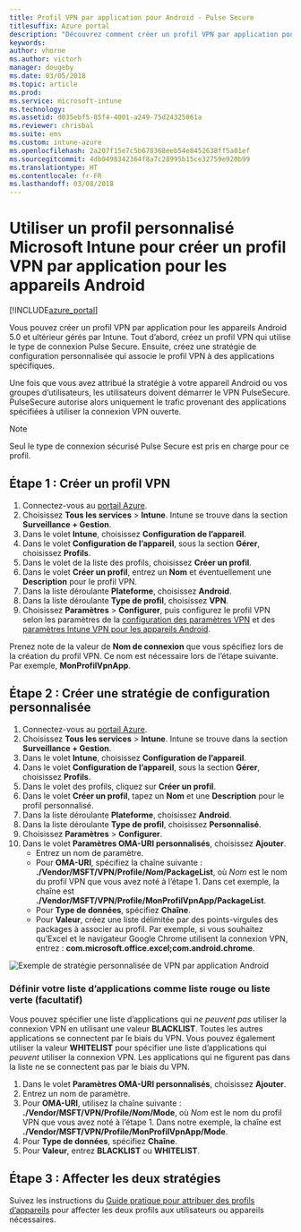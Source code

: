 ```yaml
---
title: Profil VPN par application pour Android - Pulse Secure
titlesuffix: Azure portal
description: "Découvrez comment créer un profil VPN par application pour les appareils Android gérés par Intune."
keywords: 
author: vhorne
ms.author: victorh
manager: dougeby
ms.date: 03/05/2018
ms.topic: article
ms.prod: 
ms.service: microsoft-intune
ms.technology: 
ms.assetid: d035ebf5-85f4-4001-a249-75d24325061a
ms.reviewer: chrisbal
ms.suite: ems
ms.custom: intune-azure
ms.openlocfilehash: 2a207f15e7c5b678368eeb54e8452638ff5a01ef
ms.sourcegitcommit: 4db0498342364f8a7c28995b15ce32759e920b99
ms.translationtype: HT
ms.contentlocale: fr-FR
ms.lasthandoff: 03/08/2018
---
```

# <a name="use-a-microsoft-intune-custom-profile-to-create-a-per-app-vpn-profile-for-android-devices"></a>Utiliser un profil personnalisé Microsoft Intune pour créer un profil VPN par application pour les appareils Android

[!INCLUDE[azure_portal](./includes/azure_portal.md)]

Vous pouvez créer un profil VPN par application pour les appareils Android 5.0 et ultérieur gérés par Intune. Tout d’abord, créez un profil VPN qui utilise le type de connexion Pulse Secure. Ensuite, créez une stratégie de configuration personnalisée qui associe le profil VPN à des applications spécifiques.

Une fois que vous avez attribué la stratégie à votre appareil Android ou vos groupes d’utilisateurs, les utilisateurs doivent démarrer le VPN PulseSecure. PulseSecure autorise alors uniquement le trafic provenant des applications spécifiées à utiliser la connexion VPN ouverte.

> [!NOTE]
>
> Seul le type de connexion sécurisé Pulse Secure est pris en charge pour ce profil.


## <a name="step-1-create-a-vpn-profile"></a>Étape 1 : Créer un profil VPN


1. Connectez-vous au [portail Azure](https://portal.azure.com).
2. Choisissez **Tous les services** > **Intune**. Intune se trouve dans la section **Surveillance + Gestion**.
3. Dans le volet **Intune**, choisissez **Configuration de l’appareil**.
2. Dans le volet **Configuration de l’appareil**, sous la section **Gérer**, choisissez **Profils**.
2. Dans le volet de la liste des profils, choisissez **Créer un profil**.
3. Dans le volet **Créer un profil**, entrez un **Nom** et éventuellement une **Description** pour le profil VPN.
4. Dans la liste déroulante **Plateforme**, choisissez **Android**.
5. Dans la liste déroulante **Type de profil**, choisissez **VPN**.
3. Choisissez **Paramètres** > **Configurer**, puis configurez le profil VPN selon les paramètres de la [configuration des paramètres VPN](vpn-settings-configure.md) et des [paramètres Intune VPN pour les appareils Android](vpn-settings-android.md).

Prenez note de la valeur de **Nom de connexion** que vous spécifiez lors de la création du profil VPN. Ce nom est nécessaire lors de l’étape suivante. Par exemple, **MonProfilVpnApp**.

## <a name="step-2-create-a-custom-configuration-policy"></a>Étape 2 : Créer une stratégie de configuration personnalisée

1. Connectez-vous au [portail Azure](https://portal.azure.com).
2. Choisissez **Tous les services** > **Intune**. Intune se trouve dans la section **Surveillance + Gestion**.
3. Dans le volet **Intune**, choisissez **Configuration de l’appareil**.
2. Dans le volet **Configuration de l’appareil**, sous la section **Gérer**, choisissez **Profils**.
3. Dans le volet des profils, cliquez sur **Créer un profil**.
4. Dans le volet **Créer un profil**, tapez un **Nom** et une **Description** pour le profil personnalisé.
5. Dans la liste déroulante **Plateforme**, choisissez **Android**.
6. Dans la liste déroulante **Type de profil**, choisissez **Personnalisé**.
7. Choisissez **Paramètres** > **Configurer**.
3. Dans le volet **Paramètres OMA-URI personnalisés**, choisissez **Ajouter**.
    - Entrez un nom de paramètre.
    - Pour **OMA-URI**, spécifiez la chaîne suivante : **./Vendor/MSFT/VPN/Profile/*Nom*/PackageList**, où *Nom* est le nom du profil VPN que vous avez noté à l’étape 1. Dans cet exemple, la chaîne est **./Vendor/MSFT/VPN/Profile/MonProfilVpnApp/PackageList**.
    - Pour **Type de données**, spécifiez **Chaîne**.
    - Pour **Valeur**, créez une liste délimitée par des points-virgules des packages à associer au profil. Par exemple, si vous souhaitez qu’Excel et le navigateur Google Chrome utilisent la connexion VPN, entrez : **com.microsoft.office.excel;com.android.chrome**.

![Exemple de stratégie personnalisée de VPN par application Android](./media/android_per_app_vpn_oma_uri.png)

### <a name="set-your-app-list-to-blacklist-or-whitelist-optional"></a>Définir votre liste d’applications comme liste rouge ou liste verte (facultatif)
  Vous pouvez spécifier une liste d’applications qui *ne peuvent pas* utiliser la connexion VPN en utilisant une valeur **BLACKLIST**. Toutes les autres applications se connectent par le biais du VPN.
Vous pouvez également utiliser la valeur **WHITELIST** pour spécifier une liste d’applications qui *peuvent* utiliser la connexion VPN. Les applications qui ne figurent pas dans la liste ne se connectent pas par le biais du VPN.
  1.    Dans le volet **Paramètres OMA-URI personnalisés**, choisissez **Ajouter**.
  2.    Entrez un nom de paramètre.
  3.    Pour **OMA-URI**, utilisez la chaîne suivante : **./Vendor/MSFT/VPN/Profile/*Nom*/Mode**, où *Nom* est le nom du profil VPN que vous avez noté à l’étape 1. Dans notre exemple, la chaîne est **./Vendor/MSFT/VPN/Profile/MonProfilVpnApp/Mode**.
  4.    Pour **Type de données**, spécifiez **Chaîne**.
  5.    Pour **Valeur**, entrez **BLACKLIST** ou **WHITELIST**.



## <a name="step-3-assign-both-policies"></a>Étape 3 : Affecter les deux stratégies

Suivez les instructions du [Guide pratique pour attribuer des profils d’appareils](device-profile-assign.md) pour affecter les deux profils aux utilisateurs ou appareils nécessaires.
